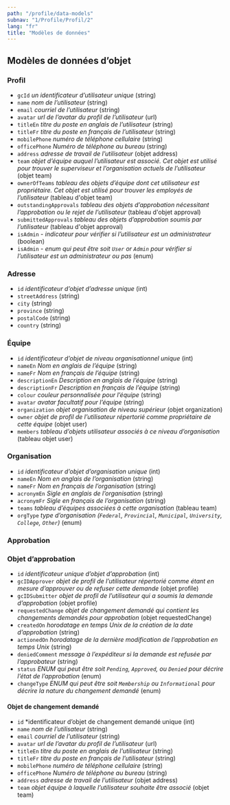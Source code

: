 ```yaml
---
path: "/profile/data-models"
subnav: "1/Profile/Profil/2"
lang: "fr"
title: "Modèles de données"
---
```


<helmet>
<title> Profile - Modèles de données </title>
</helmet>

## Modèles de données d’objet

### Profil

* `gcId` *un identificateur d’utilisateur unique* (string)
* `name` *nom de l’utilisateur* (string)
* `email` *courriel de l’utilisateur* (string)
* `avatar` *url de l’avatar du profil de l’utilisateur* (url)
* `titleEn` *titre du poste en anglais de l’utilisateur* (string)
* `titleFr` *titre du poste en français de l’utilisateur* (string)
* `mobilePhone` *numéro de téléphone cellulaire* (string)
* `officePhone` *Numéro de téléphone au bureau* (string)
* `address` *adresse de travail de l’utilisateur* (objet address)
* `team` *objet d’équipe auquel l’utilisateur est associé. Cet objet est utilisé pour trouver le superviseur et l’organisation actuels de l’utilisateur* (objet team)
* `ownerOfTeams` *tableau des objets d’équipe dont cet utilisateur est propriétaire. Cet objet est utilisé pour trouver les employés de l’utilisateur* (tableau d'objet team)
* `outstandingApprovals` *tableau des objets d’approbation nécessitant l’approbation ou le rejet de l’utilisateur* (tableau d'objet approval)
* `submittedApprovals` *tableau des objets d’approbation soumis par l’utilisateur* (tableau d'objet approval)
* `isAdmin` - *indicateur pour vérifier si l’utilisateur est un administrateur* (boolean)
* `isAdmin` - *enum qui peut être soit `User` or `Admin` pour vérifier si l’utilisateur est un administrateur ou pas* (enum)

### Adresse

* `id` *identificateur d’objet d’adresse unique* (int)
* `streetAddress` (string)
* `city` (string)
* `province` (string)
* `postalCode` (string)
* `country` (string)

### Équipe

* `id` *identificateur d’objet de niveau organisationnel unique* (int)
* `nameEn` *Nom en anglais de l’équipe* (string)
* `nameFr` *Nom en français de l’équipe* (string)
* `descriptionEn` *Description en anglais de l’équipe* (string)
* `descriptionFr` *Description en français de l’équipe* (string)
* `colour` *couleur personnalisée pour l’équipe* (string)
* `avatar` *avatar facultatif pour l’équipe* (string)
* `organization` *objet organisation de niveau supérieur* (objet organization)
* `owner` *objet de profil de l’utilisateur répertorié comme propriétaire de cette équipe* (objet user)
* `members` *tableau d’objets utilisateur associés à ce niveau d’organisation* (tableau objet user)

### Organisation

* `id` *identificateur d’objet d’organisation unique* (int)
* `nameEn` *Nom en anglais de l’organisation* (string)
* `nameFr` *Nom en français de l’organisation* (string)
* `acronymEn` *Sigle en anglais de l’organisation* (string)
* `acronymFr` *Sigle en français de l’organisation* (string)
* `teams` *tableau d’équipes associées à cette organisation* (tableau team)
* `orgType` *type d’organisation (`Federal`, `Provincial`, `Municipal`, `University`, `College`, `Other`)* (enum)

### Approbation

### Objet d’approbation

* `id` *identificateur unique d’objet d’approbation* (int)
* `gcIDApprover` *objet de profil de l’utilisateur répertorié comme étant en mesure d’approuver ou de refuser cette demande* (objet profile)
* `gcIDSubmitter` *objet de profil de l’utilisateur qui a soumis la demande d’approbation* (objet profile)
* `requestedChange` *objet de changement demandé qui contient les changements demandés pour approbation* (objet requestedChange)
* `createdOn` *horodatage en temps Unix de la création de la date d’approbation* (string)
* `actionedOn` *horodatage de la dernière modification de l’approbation en temps Unix* (string)
* `deniedComment` *message à l’expéditeur si la demande est refusée par l’approbateur* (string)
* `status` *ENUM qui peut être soit `Pending`, `Approved`, ou `Denied` pour décrire l’état de l’approbation* (enum)
* `changeType` *ENUM qui peut être soit `Membership` ou `Informational` pour décrire la nature du changement demandé* (enum)

#### Objet de changement demandé

* `id` *identificateur d’objet de changement demandé unique (int)
* `name` *nom de l’utilisateur* (string)
* `email` *courriel de l’utilisateur* (string)
* `avatar` *url de l’avatar du profil de l’utilisateur* (url)
* `titleEn` *titre du poste en anglais de l’utilisateur* (string)
* `titleFr` *titre du poste en français de l’utilisateur* (string)
* `mobilePhone` *numéro de téléphone cellulaire* (string)
* `officePhone` *Numéro de téléphone au bureau* (string)
* `address` *adresse de travail de l’utilisateur* (objet address)
* `team` *objet équipe à laquelle l’utilisateur souhaite être associé* (objet team)
